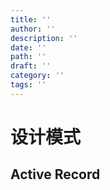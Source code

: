 ```yaml
---
title: ''
author: ''
description: ''
date: ''
path: ''
draft: ''
category: ''
tags: ''
---
```


# 设计模式

## Active Record